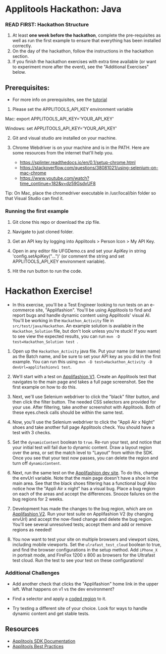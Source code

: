 # Applitools Hackathon: Java

### READ FIRST: Hackathon Structure 
1. At least **one week before the hackathon**, complete the pre-requisites as well as run the first example to ensure that everything has been installed correctly. 
2. On the day of the hackathon, follow the instructions in the hackathon section. 
3. If you finish the hackathon exercises with extra time available (or want to experiment more after the event), 
   see the "Additional Exercises" below. 


## Prerequisites:
* For more info on prerequisites, see the [tutorial](https://applitools.com/tutorials/selenium-csharp.html)

1. Please set the APPLITOOLS_API_KEY environment variable

Mac: export APPLITOOLS_API_KEY='YOUR_API_KEY'

Windows: set APPLITOOLS_API_KEY='YOUR_API_KEY'

2. Git and visual studio are installed on your machine. 


3. Chrome Webdriver is on your machine and is in the PATH. Here are some resources from the internet that'll help you.

   * https://splinter.readthedocs.io/en/0.1/setup-chrome.html
   * https://stackoverflow.com/questions/38081021/using-selenium-on-mac-chrome
   * https://www.youtube.com/watch?time_continue=182&v=dz59GsdvUF8

Tip: On Mac, place the chromedriver executable in /usr/local/bin folder so that Visual Studio can find it.
     

### Running the first example

1. Git clone this repo or download the zip file. 
   
2. Navigate to just cloned folder. 

3. Get an API key by logging into Applitools > Person Icon > My API Key.

4. Open in any editor file UFGDemo.cs and set your ApiKey in string 'config.setApiKey("...")' (or comment the string and set APPLITOOLS_API_KEY environment variable). 

5. Hit the run button to run the code. 

# Hackathon Exercise!

* In this exercise, you'll be a Test Engineer looking to run tests on an e-commerce site, "Applifashion". 
  You'll be using Applitools to find and report bugs and handle dynamic content using Applitools' visual AI.
  You'll be working in the `Hackathon_Activity` file in `src/test/java/Hackathon`. An example solution is available in the `Hackathon_Solution` file, but don't look unless you're stuck! If you want to see view the expected results, you can run `mvn -D test=Hackathon_Solution test
`.

1. Open up the `Hackathon_Activity` java file. Put your name (or team name) as the Batch name, and be sure to set your API key as you did in the first example. You can run this using `mvn -D test=Hackathon_Activity -D devUrl=applifashionv1 test`.


2. We'll start with a test on [Applifashion V1](https://demo.applitools.com/gridHackathonV1.html). Create an Applitools test that navigates to the main page and takes a full page screenshot. See the first example on how to do this.

   
3. Next, we'll use Selenium webdriver to click the "black" filter button, and then click the filter button. The needed CSS selectors are provided for your use. After filtering, take another screenshot with Applitools. 
   Both of these eyes.check calls should be within the same test.
   

4. Now, you'll use the Selenium webdriver to click the "Appli Air x Night" shoes and take another full page Applitools check. You should have a test with 3 checks. 
 

5. Set the `dynamicContent` boolean to `true`. Re-run your test, and notice that your initial test will fail due to dynamic content. 
Draw a layout region over the area, or set the match level to "Layout" from within the SDK. Once you see that your test now passes, you can delete the region and turn off `dynamicContent`. 
   
 
6. Next, run the same test on the [Applifashion dev site](https://demo.applitools.com/tlcHackathonDev.html). To do this, change the envUrl variable. Note that the main page doesn't have a shoe in the main area. 
   See that the black shoes filtering has a functional bug! Also notice how the "Appli Air x night" has a visual bug. 
   Place a bug region on each of the areas and accept the differences. Snooze failures on the bug regions for 2 weeks.
   

7. Development has made the changes to the bug region, which are on [Applifashion V2](https://demo.applitools.com/gridHackathonV2.html). 
Run your test suite on Applifashion V2  (by changing envUrl) and accept the now-fixed change and delete the bug region. 
   You'll see several unresolved tests; accept them and add or remove regions as needed!
  
 
8. You now want to test your site on multiple browsers and viewport sizes, including mobile viewports. Set the `ulrafast_test_cloud` boolean to true, and find the browser configurations in the setup method. 
Add `iPhone_X` in portrait mode, and FireFox 1200 x 800 as browsers for the Ultrafast test cloud. Run the test to see your test 
   on these configurations!

### Additional Challenges
* Add another check that clicks the "Applifashion" home link in the upper left. What happens on v1 vs the dev environment? 


* Find a selector and apply a [coded region](https://help.applitools.com/hc/en-us/articles/360007188211-Coded-Ignore-Regions) to it. 


* Try testing a different site of your choice. Look for ways to handle dynamic content and get stable tests.  

## Resources
- [Applitools SDK Documentation](https://applitools.com/docs/api/eyes-sdk/index-gen/classindex-selenium-java.html)
- [Applitools Best Practices](https://applitools.com/docs/topics/general-concepts/visual-test-best-practices.html)